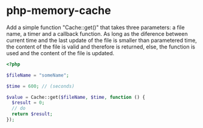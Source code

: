 # php-memory-cache

Add a simple function "Cache::get()" that takes three parameters: a file name, a timer and a callback function. As long as the diference between current time and the last update of the file is smaller than parametered time, the content of the file is valid and therefore is returned, else, the function is used and the content of the file is updated.

```php
<?php

$fileName = "someName"; 

$time = 600; // (seconds) 

$value = Cache::get($fileName, $time, function () {
  $result = 0;
  // do
  return $result;
});    
```
